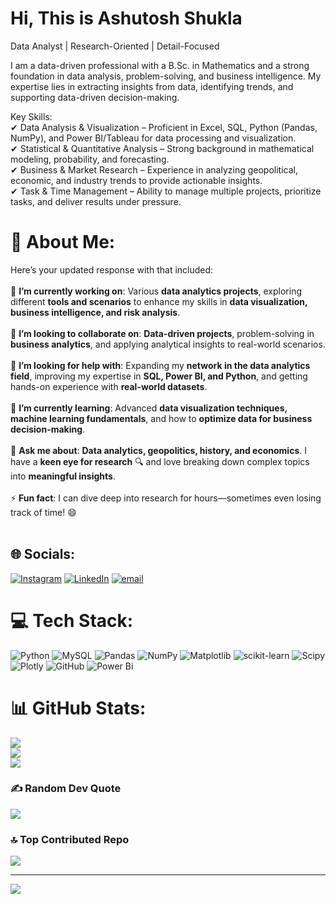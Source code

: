 # **Hi, This is Ashutosh Shukla** <br>

Data Analyst | Research-Oriented | Detail-Focused<br>

I am a data-driven professional with a B.Sc. in Mathematics and a strong foundation in data analysis, problem-solving, and business intelligence.<be> My expertise lies in extracting insights from data, identifying trends, and supporting data-driven decision-making.<br>

Key Skills:<br>
✔ Data Analysis & Visualization – Proficient in Excel, SQL, Python (Pandas, NumPy), and Power BI/Tableau for data processing and visualization.<br>
✔ Statistical & Quantitative Analysis – Strong background in mathematical modeling, probability, and forecasting.<br>
✔ Business & Market Research – Experience in analyzing geopolitical, economic, and industry trends to provide actionable insights.<br>
✔ Task & Time Management – Ability to manage multiple projects, prioritize tasks, and deliver results under pressure.
# 💫 About Me:
Here’s your updated response with that included:  <br><br>🔭 **I’m currently working on**: Various **data analytics projects**, exploring different **tools and scenarios** to enhance my skills in **data visualization, business intelligence, and risk analysis**.  <br><br>👥 **I’m looking to collaborate on**: **Data-driven projects**, problem-solving in **business analytics**, and applying analytical insights to real-world scenarios.  <br><br>🤝 **I’m looking for help with**: Expanding my **network in the data analytics field**, improving my expertise in **SQL, Power BI, and Python**, and getting hands-on experience with **real-world datasets**.  <br><br>🌱 **I’m currently learning**: Advanced **data visualization techniques, machine learning fundamentals**, and how to **optimize data for business decision-making**.  <br><br>💬 **Ask me about**: **Data analytics, geopolitics, history, and economics**. I have a **keen eye for research** 🔍 and love breaking down complex topics into **meaningful insights**.  <br><br>⚡ **Fun fact**: I can dive deep into research for hours—sometimes even losing track of time! 😄  <br><br>


## 🌐 Socials:
[![Instagram](https://img.shields.io/badge/Instagram-%23E4405F.svg?logo=Instagram&logoColor=white)](https://instagram.com/https://www.instagram.com/advait_ashu_/?hl=en) [![LinkedIn](https://img.shields.io/badge/LinkedIn-%230077B5.svg?logo=linkedin&logoColor=white)](https://linkedin.com/in/www.linkedin.com/in/ashutoshshukla2001) [![email](https://img.shields.io/badge/Email-D14836?logo=gmail&logoColor=white)](mailto:Shuklaashu4900@gmail.com) 

# 💻 Tech Stack:
![Python](https://img.shields.io/badge/python-3670A0?style=for-the-badge&logo=python&logoColor=ffdd54) ![MySQL](https://img.shields.io/badge/mysql-4479A1.svg?style=for-the-badge&logo=mysql&logoColor=white) ![Pandas](https://img.shields.io/badge/pandas-%23150458.svg?style=for-the-badge&logo=pandas&logoColor=white) ![NumPy](https://img.shields.io/badge/numpy-%23013243.svg?style=for-the-badge&logo=numpy&logoColor=white) ![Matplotlib](https://img.shields.io/badge/Matplotlib-%23ffffff.svg?style=for-the-badge&logo=Matplotlib&logoColor=black) ![scikit-learn](https://img.shields.io/badge/scikit--learn-%23F7931E.svg?style=for-the-badge&logo=scikit-learn&logoColor=white) ![Scipy](https://img.shields.io/badge/SciPy-%230C55A5.svg?style=for-the-badge&logo=scipy&logoColor=%white) ![Plotly](https://img.shields.io/badge/Plotly-%233F4F75.svg?style=for-the-badge&logo=plotly&logoColor=white) ![GitHub](https://img.shields.io/badge/github-%23121011.svg?style=for-the-badge&logo=github&logoColor=white) ![Power Bi](https://img.shields.io/badge/power_bi-F2C811?style=for-the-badge&logo=powerbi&logoColor=black)
# 📊 GitHub Stats:
![](https://github-readme-stats.vercel.app/api?username=AdvaitAshu&theme=dark&hide_border=false&include_all_commits=true&count_private=true)<br/>
![](https://nirzak-streak-stats.vercel.app/?user=AdvaitAshu&theme=dark&hide_border=false)<br/>
![](https://github-readme-stats.vercel.app/api/top-langs/?username=AdvaitAshu&theme=dark&hide_border=false&include_all_commits=true&count_private=true&layout=compact)

### ✍️ Random Dev Quote
![](https://quotes-github-readme.vercel.app/api?type=horizontal&theme=radical)

### 🔝 Top Contributed Repo
![](https://github-contributor-stats.vercel.app/api?username=AdvaitAshu&limit=5&theme=dark&combine_all_yearly_contributions=true)

---
[![](https://visitcount.itsvg.in/api?id=AdvaitAshu&icon=0&color=0)](https://visitcount.itsvg.in)

<!-- Proudly created with GPRM ( https://gprm.itsvg.in ) -->
